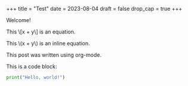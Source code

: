 +++
title = "Test"
date = 2023-08-04
draft = false
drop_cap = true
+++

Welcome!

This \\[x + y\\] is an equation.

This \\(x + y\\) is an inline equation.

This post was written using org-mode.

This is a code block:

```python
print("Hello, world!")
```
